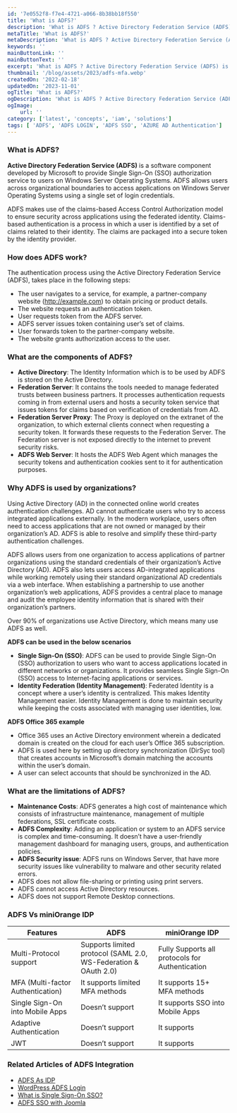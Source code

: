 ```yaml
---
id: '7e0552f8-f7e4-4721-a066-8b38bb18f550'
title: 'What is ADFS?'
description: 'What is ADFS ? Active Directory Federation Service (ADFS) is a software component created by Microsoft to provide Windows Server operating systems Single Sign-On to users..It is a feature that allows sharing of identity information outside a company’s network. Know more about ADFS components and why it is used.'
metaTitle: 'What is ADFS?'
metaDescription: 'What is ADFS ? Active Directory Federation Service (ADFS) is a software component created by Microsoft to provide Windows Server operating systems Single Sign-On to users..It is a feature that allows sharing of identity information outside a company’s network. Know more about ADFS components and why it is used.'
keywords: ''
mainButtonLink: ''
mainButtonText: ''
excerpt: 'What is ADFS ? Active Directory Federation Service (ADFS) is a software component created by Microsoft to provide Windows Server operating systems Single Sign-On to users..It is a feature that allows sharing of identity information outside a company’s network. Know more about ADFS components and why it is used.'
thumbnail: '/blog/assets/2023/adfs-mfa.webp'
createdOn: '2022-02-18'
updatedOn: '2023-11-01'
ogTitle: 'What is ADFS?'
ogDescription: 'What is ADFS ? Active Directory Federation Service (ADFS) is a software component created by Microsoft to provide Windows Server operating systems Single Sign-On to users..It is a feature that allows sharing of identity information outside a company’s network. Know more about ADFS components and why it is used.'
ogImage:
    url: ''
category: ['latest', 'concepts', 'iam', 'solutions']
tags: [ 'ADFS', 'ADFS LOGIN', 'ADFS SSO', 'AZURE AD Authentication']
---
```


### What is ADFS?

**Active Directory Federation Service (ADFS)** is a software component developed by Microsoft to provide Single Sign-On (SSO) authorization service to users on Windows Server Operating Systems. ADFS allows users across organizational boundaries to access applications on Windows Server Operating Systems using a single set of login credentials.

ADFS makes use of the claims-based Access Control Authorization model to ensure security across applications using the federated identity. Claims-based authentication is a process in which a user is identified by a set of claims related to their identity. The claims are packaged into a secure token by the identity provider.

### How does ADFS work?

The authentication process using the Active Directory Federation Service (ADFS), takes place in the following steps:

- The user navigates to a service, for example, a partner-company website (http://example.com) to obtain pricing or product details.
- The website requests an authentication token.
- User requests token from the ADFS server.
- ADFS server issues token containing user’s set of claims.
- User forwards token to the partner-company website.
- The website grants authorization access to the user.

### What are the components of ADFS?

- **Active Directory**: The Identity Information which is to be used by ADFS is stored on the Active Directory.
- **Federation Server**: It contains the tools needed to manage federated trusts between business partners. It processes authentication requests coming in from external users and hosts a security token service that issues tokens for claims based on verification of credentials from AD.
- **Federation Server Proxy**: The Proxy is deployed on the extranet of the organization, to which external clients connect when requesting a security token. It forwards these requests to the Federation Server. The Federation server is not exposed directly to the internet to prevent security risks.
- **ADFS Web Server**: It hosts the ADFS Web Agent which manages the security tokens and authentication cookies sent to it for authentication purposes.

### Why ADFS is used by organizations?

Using Active Directory (AD) in the connected online world creates authentication challenges. AD cannot authenticate users who try to access integrated applications externally. In the modern workplace, users often need to access applications that are not owned or managed by their organization’s AD. ADFS is able to resolve and simplify these third-party authentication challenges.

ADFS allows users from one organization to access applications of partner organizations using the standard credentials of their organization’s Active Directory (AD). ADFS also lets users access AD-integrated applications while working remotely using their standard organizational AD credentials via a web interface. When establishing a partnership to use another organization’s web applications, ADFS provides a central place to manage and audit the employee identity information that is shared with their organization’s partners.

Over 90% of organizations use Active Directory, which means many use ADFS as well.

**ADFS can be used in the below scenarios**

- **Single Sign-On (SSO)**: ADFS can be used to provide Single Sign-On (SSO) authorization to users who want to access applications located in different networks or organizations. It provides seamless Single Sign-On (SSO) access to Internet-facing applications or services.
- **Identity Federation (Identity Management)**: Federated Identity is a concept where a user’s identity is centralized. This makes Identity Management easier. Identity Management is done to maintain security while keeping the costs associated with managing user identities, low.

**ADFS Office 365 example**

- Office 365 uses an Active Directory environment wherein a dedicated domain is created on the cloud for each user’s Office 365 subscription.
- ADFS is used here by setting up directory synchronization (DirSyc tool) that creates accounts in Microsoft’s domain matching the accounts within the user’s domain.
- A user can select accounts that should be synchronized in the AD.

### What are the limitations of ADFS?

- **Maintenance Costs**: ADFS generates a high cost of maintenance which consists of infrastructure maintenance, management of multiple federations, SSL certificate costs.
- **ADFS Complexity**: Adding an application or system to an ADFS service is complex and time-consuming. It doesn’t have a user-friendly management dashboard for managing users, groups, and authentication policies.
- **ADFS Security issue**: ADFS runs on Windows Server, that have more security issues like vulnerability to malware and other security related errors.
- ADFS does not allow file-sharing or printing using print servers.
- ADFS cannot access Active Directory resources.
- ADFS does not support Remote Desktop connections.

### ADFS Vs miniOrange IDP

| Features                           | ADFS                                                | miniOrange IDP                                        |
|------------------------------------|-----------------------------------------------------|-------------------------------------------------------|
| Multi-Protocol support              | Supports limited protocol (SAML 2.0, WS-Federation & OAuth 2.0) | Fully Supports all protocols for Authentication      |
| MFA (Multi-factor Authentication)   | It supports limited MFA methods                     | It supports 15+ MFA methods                           |
| Single Sign-On into Mobile Apps     | Doesn’t support                                      | It supports SSO into Mobile Apps                     |
| Adaptive Authentication             | Doesn’t support                                      | It supports                                          |
| JWT                                | Doesn’t support                                      | It supports                                          |


### Related Articles of ADFS Integration

- [ADFS As IDP](https://www.miniorange.com/iam/login-with-external-idp/configure-adfs-sso)
- [WordPress ADFS Login](https://wordpress.org/plugins/miniorange-adfs-login/)
- [What is Single Sign-On SSO?](https://blog.miniorange.com/what-is-single-sign-on-sso/)
- [ADFS SSO with Joomla](https://plugins.miniorange.com/guide-joomla-single-sign-sso-using-adfs-idp)
